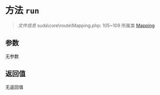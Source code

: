 # 方法 `run`

> *文件信息* suda\core\route\Mapping.php: 105~109
> 所属类 [Mapping](../Mapping.md)




## 参数


无参数


## 返回值

无返回值
